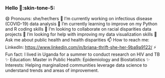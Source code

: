 ### Hello :wave::skin-tone-5:
😄 Pronouns: she/her/hers
🔭 I’m currently working on infectious disease (COVID-19) data analysis
🌱 I’m currently learning to improve on my Python and R coding skills
👯 I’m looking to collaborate on racial disparities data projects
🤔 I’m looking for help with improving my data visualization skills
💬 Ask me about public health and health disparities
📫 How to reach me: LinkedIn: https://www.linkedin.com/in/briana-thrift-she-her-9ba9a9122/
⚡ Fun fact: I lived in Uganda for a summer to conduct research on HIV and TB
✨ Education: Master in Public Health: Epidemiology and Biostatistics
✨ Interests: Helping marginalized communities leverage data science to understand trends and areas of improvement.
